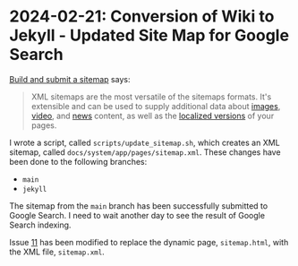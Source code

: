 # 2024-02-21: Conversion of Wiki to Jekyll - Updated Site Map for Google Search

[Build and submit a sitemap](https://developers.google.com/search/docs/crawling-indexing/sitemaps/build-sitemap) says:

> XML sitemaps are the most versatile of the sitemaps formats. It's extensible and can be used to supply additional data about [images](https://developers.google.com/search/docs/crawling-indexing/sitemaps/image-sitemaps), [video](https://developers.google.com/search/docs/crawling-indexing/sitemaps/video-sitemaps), and [news](https://developers.google.com/search/docs/crawling-indexing/sitemaps/news-sitemap) content, as well as the [localized versions](https://developers.google.com/search/docs/specialty/international/localized-versions) of your pages.

I wrote a script, called `scripts/update_sitemap.sh`, which creates an XML sitemap, called `docs/system/app/pages/sitemap.xml`. These changes have been done to the following branches:

* `main`
* `jekyll`

The sitemap from the `main` branch has been successfully submitted to Google Search. I need to wait another day to see the result of Google Search indexing.

Issue [11](https://github.com/dfhawthorne/dfhawthorne.github.io/issues/11) has been modified to replace the dynamic page, `sitemap.html`, with the XML file, `sitemap.xml`.
